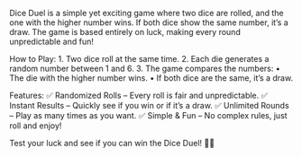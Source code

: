 Dice Duel is a simple yet exciting game where two dice are rolled, and the one with the higher number wins. If both dice show the same number, it’s a draw. The game is based entirely on luck, making every round unpredictable and fun!

How to Play:
	1.	Two dice roll at the same time.
	2.	Each die generates a random number between 1 and 6.
	3.	The game compares the numbers:
	•	The die with the higher number wins.
	•	If both dice are the same, it’s a draw.

Features:
✅ Randomized Rolls – Every roll is fair and unpredictable.
✅ Instant Results – Quickly see if you win or if it’s a draw.
✅ Unlimited Rounds – Play as many times as you want.
✅ Simple & Fun – No complex rules, just roll and enjoy!

Test your luck and see if you can win the Dice Duel! 🎲🔥
